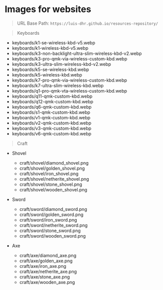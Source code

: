 # Images for websites

> URL Base Path: `https://luis-dhr.github.io/resources-repository/`

> Keyboards

- keyboards/k1-se-wireless-kbd-v5.webp
- keyboards/k1-wireless-kbd-v5.webp
- keyboards/k3-non-backlight-ultra-slim-wireless-kbd-v2.webp
- keyboards/k3-pro-qmk-via-wireless-custom-kbd.webp
- keyboards/k3-ultra-slim-wireless-kbd-v2.webp
- keyboards/k5-se-wireless-kbd.webp
- keyboards/k5-wireless-kbd.webp
- keyboards/k7-pro-qmk-via-wireless-custom-kbd.webp
- keyboards/k7-ultra-slim-wireless-kbd.webp
- keyboards/q1-pro-qmk-vta-wireless-custom-kbd.webp
- keyboards/q11-qmk-custom-kbd.webp
- keyboards/q12-qmk-custom-kbd.webp
- keyboards/q6-qmk-custom-kbd.webp
- keyboards/s1-qmk-custom-kbd.webp
- keyboards/v1-qmk-custom-kbd.webp
- keyboards/v2-qmk-custom-kbd.webp
- keyboards/v3-qmk-custom-kbd.webp
- keyboards/v6-qmk-custom-kbd.webp

> Craft

- Shovel
   - craft/shovel/diamond_shovel.png
   - craft/shovel/golden_shovel.png
   - craft/shovel/iron_shovel.png
   - craft/shovel/netherite_shovel.png
   - craft/shovel/stone_shovel.png
   - craft/shovel/wooden_shovel.png

- Sword
   - craft/sword/diamond_sword.png
   - craft/sword/golden_sword.png
   - craft/sword/iron_sword.png
   - craft/sword/netherite_sword.png
   - craft/sword/stone_sword.png
   - craft/sword/wooden_sword.png

- Axe
   - craft/axe/diamond_axe.png
   - craft/axe/golden_axe.png
   - craft/axe/iron_axe.png
   - craft/axe/netherite_axe.png
   - craft/axe/stone_axe.png
   - craft/axe/wooden_axe.png
